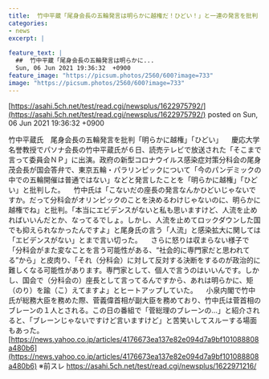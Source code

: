```yaml
---
title:  竹中平蔵「尾身会長の五輪発言は明らかに越権だ！ひどい！」と一連の発言を批判  ★4  
categories:
- news
excerpt: |
  
feature_text: |
  ##  竹中平蔵「尾身会長の五輪発言は明らかに...
  Sun, 06 Jun 2021 19:36:32  +0900
feature_image: "https://picsum.photos/2560/600?image=733"
image: "https://picsum.photos/2560/600?image=733"
---
```


[https://asahi.5ch.net/test/read.cgi/newsplus/1622975792/](https://asahi.5ch.net/test/read.cgi/newsplus/1622975792/)
posted on Sun, 06 Jun 2021 19:36:32  +0900

<!--more-->

竹中平蔵氏　尾身会長の五輪発言を批判「明らかに越権」「ひどい」 　慶応大学名誉教授でパソナ会長の竹中平蔵氏が６日、読売テレビで放送された「そこまで言って委員会ＮＰ」に出演。政府の新型コロナウイルス感染症対策分科会の尾身茂会長が国会答弁で、東京五輪・パラリンピックについて「今のパンデミックの中での五輪開催は普通ではない」などと発言したことを「明らかに越権」「ひどい」と批判した。 　竹中氏は「こないだの座長の発言なんかひどいじゃないですか。だって分科会がオリンピックのことを決めるわけじゃないのに、明らかに越権でね」と批判。「本当にエビデンスがないと私も思いますけど、人流を止めればいいんだとか、なってるでしょ。しかし、人流を止めてロックダウンした国でも抑えられなかったんですよ」と尾身氏の言う「人流」と感染拡大に関しては「エビデンスがない」とまで言い切った。 　さらに怒りは収まらない様子で「分科会がまた変なことを言う可能性がある、“社会的に専門家だと思われてる”から」と皮肉り、「それ（分科会）に対して反対する決断をするのが政治的に難しくなる可能性があります。専門家として、個人で言うのはいいんです。しかし、国会で（分科会の）座長として言ってるんですから、あれは明らかに、矩（のり）を踰（こ）えてますよ」とヒートアップしていた。 　小泉内閣で竹中氏が総務大臣を務めた際、菅義偉首相が副大臣を務めており、竹中氏は菅首相のブレーンの１人とされる。この日の番組で「菅総理のブレーンの…」と紹介されると、「ブレーンじゃないですけど言いますけど」と苦笑いしてスルーする場面もあった。 [https://news.yahoo.co.jp/articles/4176673ea137e82e094d7a9bf101088808a480b6](https://news.yahoo.co.jp/articles/4176673ea137e82e094d7a9bf101088808a480b6) ※前スレ https://asahi.5ch.net/test/read.cgi/newsplus/1622971216/
